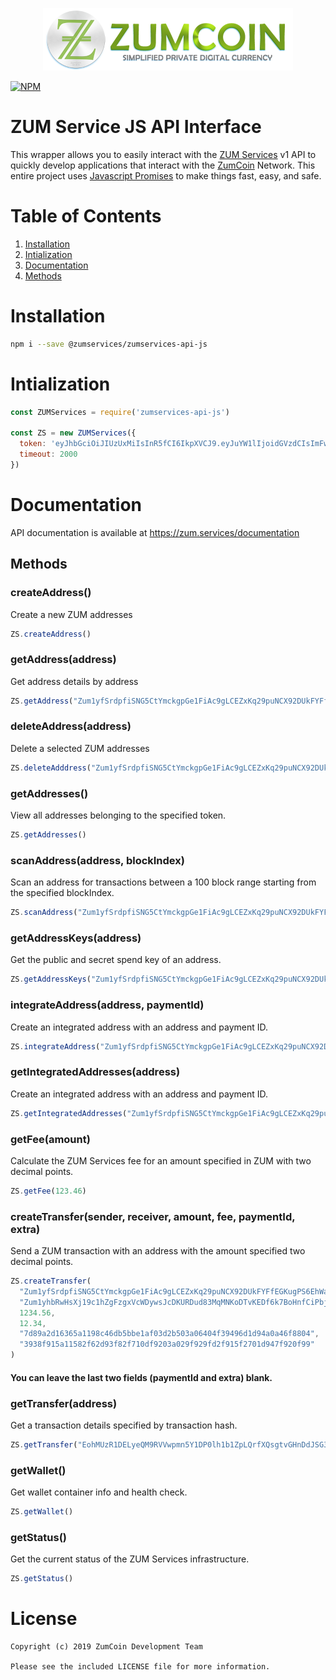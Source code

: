 <p align="center"><img src="https://raw.githubusercontent.com/zumcoin/zum-assets/master/ZumCoin/zumcoin_logo_design/3d_green_lite_bg/ZumLogo_800x200px_lite_bg.png" width="400"></p>

[![NPM](https://nodei.co/npm/zumservices-api-js.png?downloads=true&stars=true)](https://nodei.co/npm/zumservices-api-js/)

# ZUM Service JS API Interface

This wrapper allows you to easily interact with the [ZUM Services](https://zum.services) v1 API to quickly develop applications that interact with the [ZumCoin](https://zumcoin.org) Network. This entire project uses [Javascript Promises](https://developer.mozilla.org/en-US/docs/Web/JavaScript/Guide/Using_promises) to make things fast, easy, and safe.


# Table of Contents

1. [Installation](#installation)
2. [Intialization](#intialization)
3. [Documentation](#documentation)
  1. [Methods](#methods)



# Installation

```bash
npm i --save @zumservices/zumservices-api-js
```


# Intialization

```javascript
const ZUMServices = require('zumservices-api-js')

const ZS = new ZUMServices({
  token: 'eyJhbGciOiJIUzUxMiIsInR5fCI6IkpXVCJ9.eyJuYW1lIjoidGVzdCIsImFwcElkIjo0LCJ1c2VySWQiOjYsInBlcm1pc3Npb25zIjpbIwFkZHJlc3M6bmV3Il0sImlhdCI6MTUzMjU4NTM2NywiZXhwIjoxNT25MTc3MzY3LCJhdWQiOiJ0dXJ0bGV3YWxsZXQuaW8iLCJpc3MiOiJUUlRMIFNlcnZpY2VzIiwianRpIjoiMzMioQ.AEHXmvTo8RfNuZ15Y3IGPRhZPaJxFSmOZvVv2YGN9L4We7bXslIPxhMv_n_5cNW8sIgE2Fr-46OTb5H5AFgpjA',
  timeout: 2000
})
```


# Documentation

API documentation is available at https://zum.services/documentation


## Methods

### createAddress()
Create a new ZUM addresses

```javascript
ZS.createAddress()
```


### getAddress(address)
Get address details by address
```javascript
ZS.getAddress("Zum1yfSrdpfiSNG5CtYmckgpGe1FiAc9gLCEZxKq29puNCX92DUkFYFfEGKugPS6EhWaJXmhAzhePGs3jXvNgK4NbWXG4yaGBHC")
```


### deleteAddress(address)
Delete a selected ZUM addresses

```javascript
ZS.deleteAdddress("Zum1yfSrdpfiSNG5CtYmckgpGe1FiAc9gLCEZxKq29puNCX92DUkFYFfEGKugPS6EhWaJXmhAzhePGs3jXvNgK4NbWXG4yaGBHC")
```


### getAddresses()
View all addresses belonging to the specified token.

```javascript
ZS.getAddresses()
```


### scanAddress(address, blockIndex)
Scan an address for transactions between a 100 block range starting from the specified blockIndex.

```javascript
ZS.scanAddress("Zum1yfSrdpfiSNG5CtYmckgpGe1FiAc9gLCEZxKq29puNCX92DUkFYFfEGKugPS6EhWaJXmhAzhePGs3jXvNgK4NbWXG4yaGBHC", 899093)
```


### getAddressKeys(address)
Get the public and secret spend key of an address.

```javascript
ZS.getAddressKeys("Zum1yfSrdpfiSNG5CtYmckgpGe1FiAc9gLCEZxKq29puNCX92DUkFYFfEGKugPS6EhWaJXmhAzhePGs3jXvNgK4NbWXG4yaGBHC")
```


### integrateAddress(address, paymentId)
Create an integrated address with an address and payment ID.

```javascript
ZS.integrateAddress("Zum1yfSrdpfiSNG5CtYmckgpGe1FiAc9gLCEZxKq29puNCX92DUkFYFfEGKugPS6EhWaJXmhAzhePGs3jXvNgK4NbWXG4yaGBHC", "7d89a2d16365a1198c46db5bbe1af03d2b503a06404f39496d1d94a0a46f8804")
```


### getIntegratedAddresses(address)
Create an integrated address with an address and payment ID.

```javascript
ZS.getIntegratedAddresses("Zum1yfSrdpfiSNG5CtYmckgpGe1FiAc9gLCEZxKq29puNCX92DUkFYFfEGKugPS6EhWaJXmhAzhePGs3jXvNgK4NbWXG4yaGBHC")
```


### getFee(amount)
Calculate the ZUM Services fee for an amount specified in ZUM with two decimal points.

```javascript
ZS.getFee(123.46)
```


### createTransfer(sender, receiver, amount, fee, paymentId, extra)
Send a ZUM transaction with an address with the amount specified two decimal points.

```javascript
ZS.createTransfer(
  "Zum1yfSrdpfiSNG5CtYmckgpGe1FiAc9gLCEZxKq29puNCX92DUkFYFfEGKugPS6EhWaJXmhAzhePGs3jXvNgK4NbWXG4yaGBHC",
  "Zum1yhbRwHsXj19c1hZgFzgxVcWDywsJcDKURDud83MqMNKoDTvKEDf6k7BoHnfCiPbj4kY2arEmQTwiVmhoELPv3UKhjYjCMcm",
  1234.56,
  12.34,
  "7d89a2d16365a1198c46db5bbe1af03d2b503a06404f39496d1d94a0a46f8804",
  "3938f915a11582f62d93f82f710df9203a029f929fd2f915f2701d947f920f99"
)
```
#### You can leave the last two fields (paymentId and extra) blank.


### getTransfer(address)
Get a transaction details specified by transaction hash.

```javascript
ZS.getTransfer("EohMUzR1DELyeQM9RVVwpmn5Y1DP0lh1b1ZpLQrfXQsgtvGHnDdJSG31nX2yESYZ")
```


### getWallet()
Get wallet container info and health check.

```javascript
ZS.getWallet()
```


### getStatus()
Get the current status of the ZUM Services infrastructure.

```javascript
ZS.getStatus()
```

# License

```
Copyright (c) 2019 ZumCoin Development Team

Please see the included LICENSE file for more information.
```
